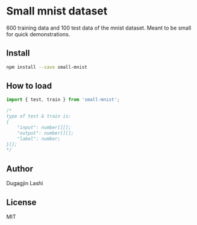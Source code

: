 # Small mnist dataset

600 training data and 100 test data of the mnist dataset. Meant to be small for quick demonstrations.

## Install

```bash
npm install --save small-mnist
```

## How to load

```ts
import { test, train } from 'small-mnist';

/*
type of test & train is:
{
    "input": number[][];
    "output": number[][];
    "label": number;
}[];
*/
```

## Author

Dugagjin Lashi

## License

MIT
